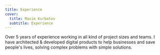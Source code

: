 ```yaml
---
title: Experience
cover:
  title: Maxim Kurbatov
  subtitle: Experience
---
```


Over 5 years of experience working in all kind of project sizes and teams.
I have architected & developed digital products to help businesses and save people's lives, solving complex problems with simple solutions.
